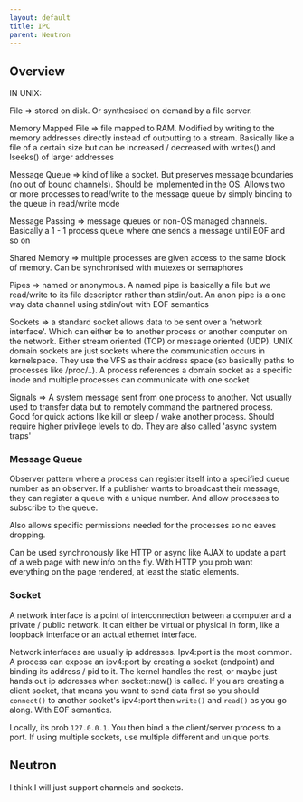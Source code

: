 ```yaml
---
layout: default
title: IPC
parent: Neutron
---
```


## Overview

IN UNIX:

File => stored on disk. Or synthesised on demand by a file server.

Memory Mapped File => file mapped to RAM. Modified by writing to the memory addresses directly instead of outputting to a stream. Basically like a file of a certain size but can be increased / decreased with writes() and lseeks() of larger addresses

Message Queue => kind of like a socket. But preserves message boundaries (no out of bound channels). Should be implemented in the OS. Allows two or more processes to read/write to the message queue by simply binding to the queue in read/write mode

Message Passing => message queues or non-OS managed channels. Basically a 1 - 1 process queue where one sends a message until EOF and so on

Shared Memory => multiple processes are given access to the same block of memory. Can be synchronised with mutexes or semaphores

Pipes => named or anonymous. A named pipe is basically a file but we read/write to its file descriptor rather than stdin/out. An anon pipe is a one way data channel using stdin/out with EOF semantics

Sockets => a standard socket allows data to be sent over a 'network interface'. Which can either be to another process or another computer on the network. Either stream oriented (TCP) or message oriented (UDP). UNIX domain sockets are just sockets where the communication occurs in kernelspace. They use the VFS as their address space (so basically paths to processes like /proc/..). A process references a domain socket as a specific inode and multiple processes can communicate with one socket

Signals => A system message sent from one process to another. Not usually used to transfer data but to remotely command the partnered process. Good for quick actions like kill or sleep / wake another process. Should require higher privilege levels to do. They are also called 'async system traps'

### Message Queue

Observer pattern where a process can register itself into a specified queue number as an observer. If a publisher wants to broadcast their message, they can register a queue with a unique number. And allow processes to subscribe to the queue.

Also allows specific permissions needed for the processes so no eaves dropping.

Can be used synchronously like HTTP or async like AJAX to update a part of a web page with new info on the fly. With HTTP you prob want everything on the page rendered, at least the static elements.

### Socket

A network interface is a point of interconnection between a computer and a private / public network. It can either be virtual or physical in form, like a loopback interface or an actual ethernet interface.

Network interfaces are usually ip addresses. Ipv4:port is the most common. A process can expose an ipv4:port by creating a socket (endpoint) and binding its address / pid to it. The kernel handles the rest, or maybe just hands out ip addresses when socket::new() is called. If you are creating a client socket, that means you want to send data first so you should `connect()` to another socket's ipv4:port then `write()` and `read()` as you go along. With EOF semantics.

Locally, its prob `127.0.0.1`. You then bind a the client/server process to a port. If using multiple sockets, use multiple different and unique ports.

## Neutron

I think I will just support channels and sockets.
